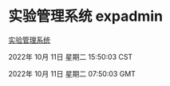 # 实验管理系统 expadmin
[实验管理系统](http://27.19.33.125:56808/expadmin-782313d2-e1b1-4ea7-932e-3a55e6a1a4d0/)

2022年 10月 11日 星期二 15:50:03 CST

2022年 10月 11日 星期二 07:50:03 GMT
